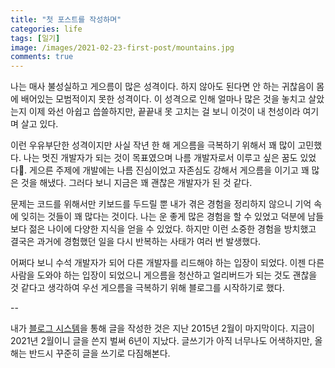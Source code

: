 ```yaml
---
title: "첫 포스트를 작성하며"
categories: life
tags: [일기]
image: /images/2021-02-23-first-post/mountains.jpg
comments: true
---
```


나는 매사 불성실하고 게으름이 많은 성격이다. 하지 않아도 된다면 안 하는 귀찮음이 몸에 배어있는 모범적이지 못한 성격이다. 이 성격으로 인해 얼마나 많은 것을 놓치고 살았는지 이제 와선 아쉽고 씁쓸하지만, 끝끝내 못 고치는 걸 보니 이것이 내 천성이라 여기며 살고 있다.

이런 우유부단한 성격이지만 사실 작년 한 해 게으름을 극복하기 위해서 꽤 많이 고민했다. 나는 멋진 개발자가 되는 것이 목표였으며 나름 개발자로서 이루고 싶은 꿈도 있었다. 게으른 주제에 개발에는 나름 진심이었고 자존심도 강해서 게으름을 이기고 꽤 많은 것을 해냈다. 그러다 보니 지금은 꽤 괜찮은 개발자가 된 것 같다.

문제는 코드를 위해서만 키보드를 두드릴 뿐 내가 겪은 경험을 정리하지 않으니 기억 속에 잊히는 것들이 꽤 많다는 것이다. 나는 운 좋게 많은 경험을 할 수 있었고 덕분에 남들보다 젊은 나이에 다양한 지식을 얻을 수 있었다. 하지만 이런 소중한 경험을 방치했고 결국은 과거에 경험했던 일을 다시 반복하는 사태가 여러 번 발생했다.

어쩌다 보니 수석 개발자가 되어 다른 개발자를 리드해야 하는 입장이 되었다. 이젠 다른 사람을 도와야 하는 입장이 되었으니 게으름을 청산하고 얼리버드가 되는 것도 괜찮을 것 같다고 생각하여 우선 게으름을 극복하기 위해 블로그를 시작하기로 했다.

--

내가 [블로그 시스템](https://medium.com/@kciter)을 통해 글을 작성한 것은 지난 2015년 2월이 마지막이다. 지금이 2021년 2월이니 글을 쓴지 벌써 6년이 지났다. 글쓰기가 아직 너무나도 어색하지만, 올해는 반드시 꾸준히 글을 쓰기로 다짐해본다.
